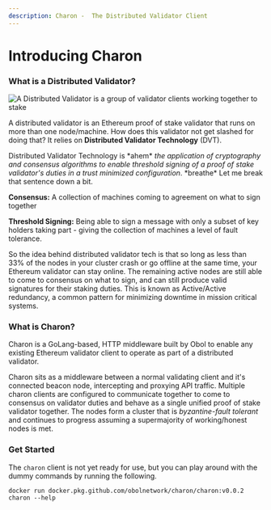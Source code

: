 ```yaml
---
description: Charon -  The Distributed Validator Client
---
```


# Introducing Charon

### What is a Distributed Validator?

![A Distributed Validator is a group of validator clients working together to stake](</img/ObolCluster.png>)

A distributed validator is an Ethereum proof of stake validator that runs on more than one node/machine. How does this validator not get slashed for doing that? It relies on **Distributed Validator Technology** (DVT).&#x20;

Distributed Validator Technology is \*ahem\* _the application of cryptography and consensus algorithms to enable threshold signing of a proof of stake validator's duties in a trust minimized configuration_. \*breathe\* Let me break that sentence down a bit.

**Consensus:** A collection of machines coming to agreement on what to sign together

**Threshold Signing:** Being able to sign a message with only a subset of key holders taking part - giving the collection of machines a level of fault tolerance.

So the idea behind distributed validator tech is that so long as less than 33% of the nodes in your cluster crash or go offline at the same time, your Ethereum validator can stay online. The remaining active nodes are still able to come to consensus on what to sign, and can still produce valid signatures for their staking duties. This is known as Active/Active redundancy, a common pattern for minimizing downtime in mission critical systems. &#x20;

### What is Charon?

Charon is a GoLang-based, HTTP middleware built by Obol to enable any existing Ethereum validator client to operate as part of a distributed validator.&#x20;

Charon sits as a middleware between a normal validating client and it's connected beacon node, intercepting and proxying API traffic. Multiple charon clients are configured to communicate together to come to consensus on validator duties and behave as a single unified proof of stake validator together. The nodes form a cluster that is _byzantine-fault tolerant_ and continues to progress assuming a supermajority of working/honest nodes is met.

### Get Started

The `charon` client is not yet ready for use, but you can play around with the dummy commands by running the following.

```
docker run docker.pkg.github.com/obolnetwork/charon/charon:v0.0.2 charon --help
```
